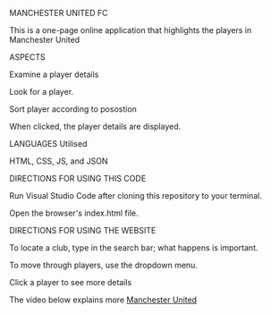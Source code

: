 MANCHESTER UNITED FC

This is a one-page online application that highlights the players in Manchester United

ASPECTS

Examine a player details

Look for a player.

Sort player according to posostion

When clicked, the player details are displayed.

LANGUAGES Utilised

HTML, CSS, JS, and JSON

DIRECTIONS FOR USING THIS CODE

Run Visual Studio Code after cloning this repository to your terminal.

Open the browser's index.html file.

DIRECTIONS FOR USING THE WEBSITE

To locate a club, type in the search bar; what happens is important.

To move through players, use the dropdown menu.

Click a player to see more details

The video below explains more
[Manchester United](https://drive.google.com/file/d/1hERapHhB9muYzJPgGtTbhSv70gJ77eSL/view?usp=drive_link)
